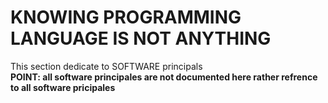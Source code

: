 # KNOWING PROGRAMMING LANGUAGE IS NOT ANYTHING
This section dedicate to SOFTWARE principals
<br />
**POINT: all software principales are not documented here rather refrence to all software pricipales**


